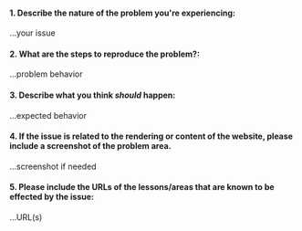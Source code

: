 <!--
Thanks for your interest in The Odin Project. As a courtesy to our maintainers please do a search in our issues to make sure this is not a duplicate of an existing issue. In order to get issues addressed in a reasonable amount of time, we request that you include a baseline of information about the issue you're experiencing and how to reproduce it. Please provide the following:
-->

#### 1. Describe the nature of the problem you're experiencing:

...your issue

#### 2. What are the steps to reproduce the problem?:

...problem behavior

#### 3. Describe what you think *should* happen:

...expected behavior

#### 4. If the issue is related to the rendering or content of the website, please include a screenshot of the problem area.

...screenshot if needed

#### 5. Please include the URLs of the lessons/areas that are known to be effected by the issue:

...URL(s)

